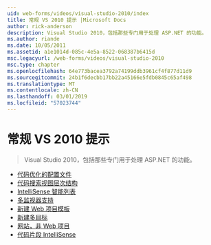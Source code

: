 ```yaml
---
uid: web-forms/videos/visual-studio-2010/index
title: 常规 VS 2010 提示 |Microsoft Docs
author: rick-anderson
description: Visual Studio 2010，包括那些专门用于处理 ASP.NET 的功能。
ms.author: riande
ms.date: 10/05/2011
ms.assetid: a1e1014d-085c-4e5a-8522-068387b6415d
msc.legacyurl: /web-forms/videos/visual-studio-2010
msc.type: chapter
ms.openlocfilehash: 64e773bacea3792a74199ddb3961cf4f877d11d9
ms.sourcegitcommit: 24b1f6decbb17bb22a45166e5fdb0845c65af498
ms.translationtype: MT
ms.contentlocale: zh-CN
ms.lasthandoff: 03/01/2019
ms.locfileid: "57023744"
---
```

<a name="general-vs-2010-tips"></a>常规 VS 2010 提示
====================
> Visual Studio 2010，包括那些专门用于处理 ASP.NET 的功能。


- [代码优化的配置文件](visual-studio-2010-quick-hit-code-optimized-profile.md)
- [代码搜索视图层次结构](visual-studio-2010-quick-hit-code-search-view-hierarchy.md)
- [IntelliSense 智能列表](visual-studio-2010-quick-hit-intellisense-smart-lists.md)
- [多监视器支持](visual-studio-2010-quick-hit-multi-monitor-support.md)
- [新建 Web 项目模板](visual-studio-2010-quick-hit-new-web-project-template.md)
- [新建多目标](visual-studio-2010-quick-hit-new-multi-targeting.md)
- [网站，非 Web 项目](visual-studio-2010-quick-hit-websites-instead-of-web-projects.md)
- [代码片段 IntelliSense](visual-studio-2010-quick-hit-snippets-intellisense.md)

